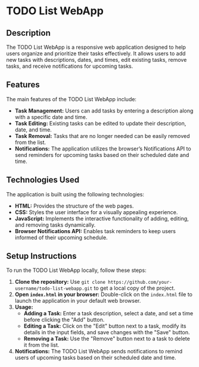 # TODO List WebApp

## Description
The TODO List WebApp is a responsive web application designed to help users organize and prioritize their tasks effectively. It allows users to add new tasks with descriptions, dates, and times, edit existing tasks, remove tasks, and receive notifications for upcoming tasks.

## Features
The main features of the TODO List WebApp include:
- **Task Management:** Users can add tasks by entering a description along with a specific date and time.
- **Task Editing:** Existing tasks can be edited to update their description, date, and time.
- **Task Removal:** Tasks that are no longer needed can be easily removed from the list.
- **Notifications:** The application utilizes the browser’s Notifications API to send reminders for upcoming tasks based on their scheduled date and time.

## Technologies Used
The application is built using the following technologies:
- **HTML:** Provides the structure of the web pages.
- **CSS:** Styles the user interface for a visually appealing experience.
- **JavaScript:** Implements the interactive functionality of adding, editing, and removing tasks dynamically.
- **Browser Notifications API:** Enables task reminders to keep users informed of their upcoming schedule.

## Setup Instructions
To run the TODO List WebApp locally, follow these steps:
1. **Clone the repository:** Use `git clone https://github.com/your-username/todo-list-webapp.git` to get a local copy of the project.
2. **Open `index.html` in your browser:** Double-click on the `index.html` file to launch the application in your default web browser.
3. **Usage:** 
   - **Adding a Task:** Enter a task description, select a date, and set a time before clicking the "Add" button.
   - **Editing a Task:** Click on the "Edit" button next to a task, modify its details in the input fields, and save changes with the "Save" button.
   - **Removing a Task:** Use the "Remove" button next to a task to delete it from the list.
4. **Notifications:** The TODO List WebApp sends notifications to remind users of upcoming tasks based on their scheduled date and time.
